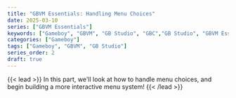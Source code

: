 ```yaml
---
title: "GBVM Essentials: Handling Menu Choices"
date: 2025-03-10
series: ["GBVM Essentials"]
keywords: ["Gameboy", "GBVM", "GB Studio", "GBC","GB Studio", "GBVM Essentials", "Interactive Menus", "Overlays", "Menus", "Menu Choices"]
categories: ["Gameboy"]
tags: ["Gameboy", "GBVM", "GB Studio"]
series_order: 2
draft: true
---
```


{{< lead >}}
In this part, we'll look at how to handle menu choices, and begin building a more interactive menu system!
{{< /lead >}}




